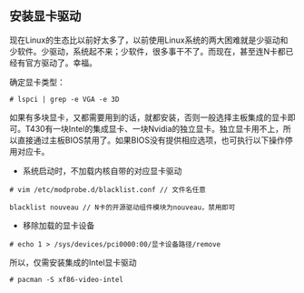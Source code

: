 ## 安装显卡驱动

现在Linux的生态比以前好太多了，以前使用Linux系统的两大困难就是少驱动和少软件。少驱动，系统起不来；少软件，很多事干不了。而现在，甚至连N卡都已经有官方驱动了。幸福。

确定显卡类型：

`# lspci | grep -e VGA -e 3D`

如果有多块显卡，又都需要用到的话，就都安装，否则一般选择主板集成的显卡即可。T430有一块Intel的集成显卡、一块Nvidia的独立显卡。独立显卡用不上，所以直接通过主板BIOS禁用了。如果BIOS没有提供相应选项，也可执行以下操作停用对应卡。

* 系统启动时，不加载内核自带的对应显卡驱动

`# vim /etc/modprobe.d/blacklist.conf // 文件名任意`

`blacklist nouveau // N卡的开源驱动组件模块为nouveau，禁用即可`

* 移除加载的显卡设备

`# echo 1 > /sys/devices/pci0000:00/显卡设备路径/remove`

所以，仅需安装集成的Intel显卡驱动

`# pacman -S xf86-video-intel`
